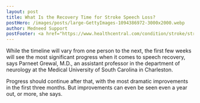 ```yaml
---
layout: post
title: What Is the Recovery Time for Stroke Speech Loss?
postHero: /images/posts/large-GettyImages-1094386972-3000x2000.webp
author: Medneed Support
postFooter: <a href="https://www.healthcentral.com/condition/stroke/stroke-speech-recovery-time/" target="_blank">Continue Reading</a> 
---
```

<!-- Excerpt here before second image below -->

While the timeline will vary from one person to the next, the first few weeks will see the most significant progress when it comes to speech recovery, says Parneet Grewal, M.D., an assistant professor in the department of neurology at the Medical University of South Carolina in Charleston. 

Progress should continue after that, with the most dramatic improvements in the first three months. But improvements can even be seen even a year out, or more, she says.
